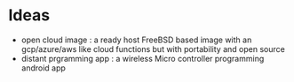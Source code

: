 # Ideas
- open cloud image : 
  a ready host FreeBSD based image with an gcp/azure/aws like cloud functions but with portability and open source 
- distant prgramming app : 
  a wireless Micro controller programming android app 
